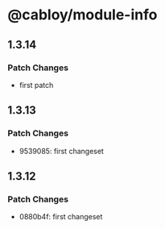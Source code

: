 # @cabloy/module-info

## 1.3.14

### Patch Changes

- first patch

## 1.3.13

### Patch Changes

- 9539085: first changeset

## 1.3.12

### Patch Changes

- 0880b4f: first changeset
